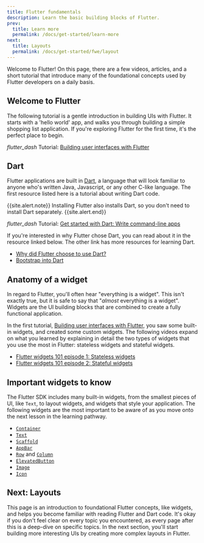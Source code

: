 ```yaml
---
title: Flutter fundamentals
description: Learn the basic building blocks of Flutter.
prev:
  title: Learn more
  permalink: /docs/get-started/learn-more
next:
  title: Layouts
  permalink: /docs/get-started/fwe/layout
---
```


Welcome to Flutter! On this page, there are a few videos, articles, and a short
tutorial that introduce many of the foundational concepts used by 
Flutter developers on a daily basis.

## Welcome to Flutter

The following tutorial is a gentle introduction in building UIs with Flutter. It
starts with a 'hello world' app, and walks you through building a simple
shopping list application. If you're exploring Flutter for the first time, it's
the perfect place to begin.

<i class="material-symbols" aria-hidden="true">flutter_dash</i>
Tutorial: [Building user interfaces with Flutter][]

## Dart

Flutter applications are built in [Dart][], a language that will look familiar
to anyone who's written Java, Javascript, or any other C-like language. The first
resource listed here is a tutorial about writing Dart code.  

{{site.alert.note}}
  Installing Flutter also installs Dart,
  so you don't need to install Dart separately.
{{site.alert.end}}

<i class="material-symbols" aria-hidden="true">flutter_dash</i>
Tutorial: [Get started with Dart: Write command-line apps][]

If you're interested in why Flutter chose Dart, 
you can read about it in the resource linked below. 
The other link has more resources for learning Dart.

* [Why did Flutter choose to use Dart?][]
* [Bootstrap into Dart][]

## Anatomy of a widget

In regard to Flutter, you'll often hear "everything is a widget". This isn't
exactly true, but it is safe to say that "_almost_ everything is a widget".
Widgets are the UI building blocks that are combined to create a fully
functional application.

In the first tutorial, [Building user interfaces with Flutter][], you saw some
built-in widgets, and created some custom widgets. The following videos expand
on what you learned by explaining in detail the two types of widgets that you
use the most in Flutter: stateless widgets and stateful widgets.

* [Flutter widgets 101 episode 1: Stateless widgets][]
* [Flutter widgets 101 episode 2: Stateful widgets][]

## Important widgets to know

The Flutter SDK includes many built-in widgets, from the smallest pieces of UI,
like `Text`, to layout widgets, and widgets that style your application. The
following widgets are the most important to be aware of as you move onto the
next lesson in the learning pathway.

* [`Container`][]
* [`Text`][]
* [`Scaffold`][]
* [`AppBar`][]
* [`Row`][] and [`Column`][]
* [`ElevatedButton`][]
* [`Image`][]
* [`Icon`][]

## Next: Layouts

This page is an introduction to foundational Flutter concepts, like
widgets, and helps you become familiar with reading Flutter and Dart code. It's
okay if you don't feel clear on every topic you encountered, as every page after
this is a deep-dive on specific topics. In the next section, you'll start
building more interesting UIs by creating more complex layouts in Flutter.

[Building user interfaces with Flutter]:{{site.url}}/ui
[Bootstrap into Dart]: {{site.url}}/resources/bootstrap-into-dart
[Dart]: {{site.dart-site}}
[Flutter widgets 101 episode 1: Stateless widgets]: {{site.youtube-site}}/watch?v=wE7khGHVkYY
[Flutter widgets 101 episode 2: Stateful widgets]: {{site.youtube-site}}/watch?v=AqCMFXEmf3w
[Get started with Dart: Write command-line apps]: {{site.dart-site}}/tutorials/server/cmdline
[Why did Flutter choose to use Dart?]: {{site.url}}/resources/faq#why-did-flutter-choose-to-use-dart

[`AppBar`]: {{site.api}}/flutter/material/AppBar-class.html
[`Column`]: {{site.api}}/flutter/widgets/Column-class.html
[`Container`]: {{site.api}}/flutter/widgets/Container-class.html
[`ElevatedButton`]: {{site.api}}/flutter/material/ElevatedButton-class.html
[`Icon`]: {{site.api}}/flutter/widgets/Icon-class.html
[`Image`]: {{site.api}}/flutter/widgets/Image-class.html
[`Row`]: {{site.api}}/flutter/widgets/Row-class.html
[`Scaffold`]: {{site.api}}/flutter/material/Scaffold-class.html
[`Text`]: {{site.api}}/flutter/widgets/Text-class.html
